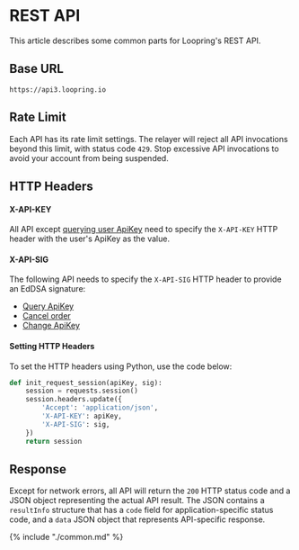 

# REST API

This article describes some common parts for Loopring's REST API.

## Base URL

```
https://api3.loopring.io
```

## Rate Limit

Each API has its rate limit settings. The relayer will reject all API invocations beyond this limit, with status code `429`. Stop excessive API invocations to avoid your account from being suspended.

## HTTP Headers


#### X-API-KEY
All API except [querying user ApiKey](./dex_apis/getApiKey.md) need to specify the `X-API-KEY` HTTP header with the user's ApiKey as the value.

#### X-API-SIG

The following API needs to specify the `X-API-SIG` HTTP header to provide an EdDSA signature:

- [Query ApiKey](./dex_apis/getApiKey.md)
- [Cancel order](./dex_apis/cancelOrder.md)
- [Change ApiKey](./dex_apis/applyApiKey.md)

#### Setting HTTP Headers
To set the HTTP headers using Python, use the code below:

```python
def init_request_session(apiKey, sig):
    session = requests.session()
    session.headers.update({
    	'Accept': 'application/json',
		'X-API-KEY': apiKey,
		'X-API-SIG': sig,
	})
    return session
```

## Response

Except for network errors, all API will return the `200` HTTP status code and a JSON object representing the actual API result. The JSON  contains a `resultInfo` structure that has a `code` field for application-specific status code, and a `data` JSON object that represents API-specific response.

{% include "./common.md" %}
